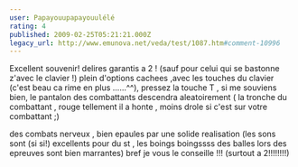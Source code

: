 ```yaml
---
user: Papayouupapayouulélé
rating: 4
published: 2009-02-25T05:21:21.000Z
legacy_url: http://www.emunova.net/veda/test/1087.htm#comment-10996
---
```

Excellent souvenir! delires garantis a 2 ! (sauf pour celui qui se bastonne z'avec le clavier !) 
plein d'options cachees ,avec les touches du clavier (c'est beau ca rime en plus ......^^), pressez la touche T , si me souviens bien, le pantalon des combattants descendra aleatoirement ( la tronche du combattant , rouge tellement il a honte , moins drole si c'est sur votre combattant ;)

des combats nerveux , bien epaules par une solide realisation (les sons sont (si si!) excellents pour du st , les boings boingssss des balles lors des epreuves sont bien marrantes) 
bref je vous le conseille !!! (surtout a 2!!!!!!!!)